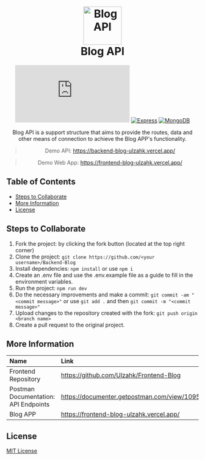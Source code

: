 <h1 align="center">
    <img alt="Blog API" src="https://www.iconsdb.com/icons/preview/color/D0A85C/google-blog-search-xxl.png" width="100">
  <br>Blog API <br>
</h1>
<p align="center"><p>

<div align="center">

  [![Nodejs](https://img.shields.io/badge/-Node.js 14.4-F2F2F2?style=flat&logo=Node.js)](https://nodejs.org/)
  [![Express](https://img.shields.io/badge/-Express 4.17-gray?style=flat)](https://expressjs.com/)
  [![MongoDB](https://img.shields.io/badge/-MongoDB 4.0-F2F2F2?style=flat&logo=mongodb)](https://www.mongodb.com/)
</div>
<p align="center">Blog API is a support structure that aims to provide the routes, data and other means of connection to achieve the Blog APP's functionality.</p>


<div align="center">

> Demo API: https://backend-blog-ulzahk.vercel.app/
</div>
<div align="center">

> Demo Web App: https://frontend-blog-ulzahk.vercel.app/
</div>



## Table of Contents
- [Steps to Collaborate](#steps-to-collaborate)
- [More Information](#more-information)
- [License](#license)

## Steps to Collaborate

1. Fork the project: by clicking the fork button (located at the top right corner)
2. Clone the project: `git clone https://github.com/<your username>/Backend-Blog`
3. Install dependencies: `npm install` or use `npm i`
4. Create an .env file and use the .env.example file as a guide to fill in the environment variables.
5. Run the project: `npm run dev`
6. Do the necessary improvements and make a commit: `git commit -am "<commit message>"` or use `git add .` and then `git commit -m "<commit message>"`
7. Upload changes to the repository created with the fork: `git push origin <branch name>`
8. Create a pull request to the original project.

## More Information

| Name                      | Link                                                                          |
| :-------------------------| :---------------------------------------------------------------------------- |
| Frontend Repository       | https://github.com/Ulzahk/Frontend-Blog                     |
| Postman Documentation: API Endpoints | https://documenter.getpostman.com/view/10957059/TVYJ5wod                      |
| Blog APP                  | https://frontend-blog-ulzahk.vercel.app/                                         |

## License

[MIT License](https://github.com/Ulzahk/Backend-Blog/blob/main/LICENSE)